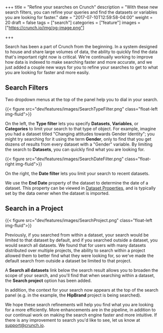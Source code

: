+++
title = "Refine your searches on Crunch"
description = "With these new search filters, you can refine your queries and find the datasets or variables you are looking for faster."
date = "2017-07-10T12:59:58-04:00"
weight = 20
draft = false
tags = ["search"]
categories = ["feature"]
images = ["https://crunch.io/img/og-image.png"]

+++

Search has been a part of Crunch from the beginning. In a system designed to house and share large volumes of data, the ability to quickly find the data that's important right now is critical. We're continually working to improve how data is indexed to make searching faster and more accurate, and we just added a couple new ways for you to refine your searches to get to what you are looking for faster and more easily.

## Search Filters

Two dropdown menus at the top of the panel help you to dial in your search.


{{< figure src="dev/features/images/SearchTypeFilter.png" class="float-left img-fluid">}}

On the left, the **Type filter** lets you specify **Datasets**, **Variables**, or **Categories** to limit your search to that type of object. For example, imagine you had a dataset titled "Changing attitudes towards Gender Identity"; you might try searching for it using the term **Gender**, only to find that you get dozens of results from every dataset with a "Gender" variable. By limiting the search to **Datasets**, you can quickly find what you are looking for.

<p style="clear:both;"></p>

{{< figure src="dev/features/images/SearchDateFilter.png" class="float-right img-fluid">}}

On the right, the **Date filter** lets you limit your search to recent datasets.


We use the **End Date** property of the dataset to determine the date of a dataset. This property can be viewed in [Dataset Properties](http://support.crunch.io/crunch/crunch_dataset-properties.html), and is typically set by the data owner when the dataset is imported.

## Search in a Project
{{< figure src="dev/features/images/SearchProject.png" class="float-left img-fluid">}}

Previously, if you searched from within a dataset, your search would be limited to that dataset by default, and if you searched outside a dataset, you would search all datasets. We found that for users with many datasets distributed over multiple projects, the ability to search within a project allowed them to better find what they were looking for, so we've made the default search from outside a dataset be limited to that project.

A **Search all datasets** link below the search result allows you to broaden the scope of your search, and you'll find that when searching within a dataset, the **Search project** option has been added.

In addition, the context for your search now appears at the top of the search panel (e.g. in the example, the **HipBrand** project is being searched).

We hope these search refinements will help you find what you are looking for a more efficiently. More enhancements are in the pipeline, in addition to our continual work on making the search engine faster and more intuitive. If there is any improvement to search you'd like to see, let us know at [support@crunch.io](mailto:support@crunch.io).
